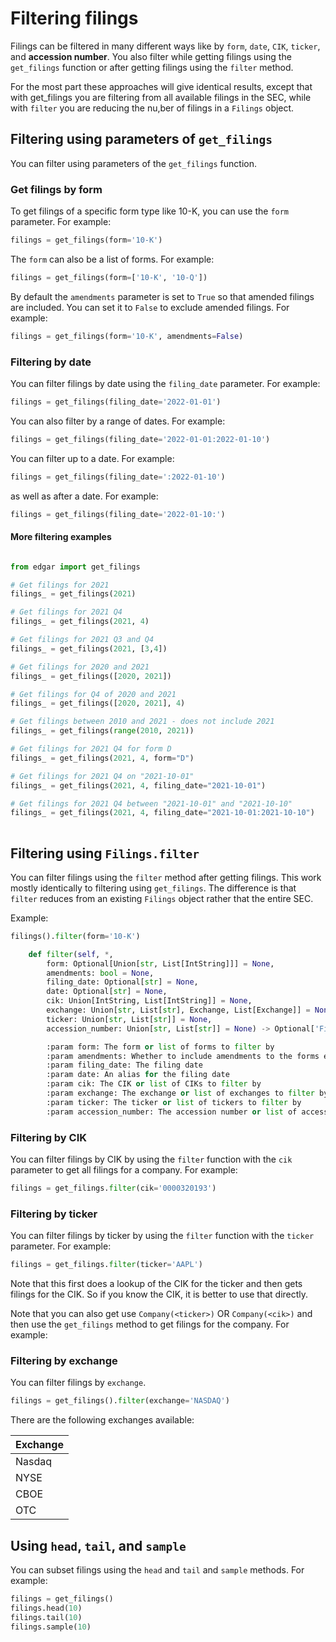 # Filtering filings

Filings can be filtered in many different ways like by `form`, `date`, `CIK`, `ticker`, and **accession number**.
You also filter while getting filings using the `get_filings` function or after getting filings using the `filter` method.

For the most part these approaches will give identical results, except that with get_filings you are filtering from all available filings in the SEC, while with `filter` you are reducing the nu,ber of filings in a `Filings` object.


## Filtering using parameters of `get_filings`
You can filter using parameters of the `get_filings` function. 

### Get filings by form

To get filings of a specific form type like 10-K, you can use the `form` parameter. For example:
```python
filings = get_filings(form='10-K')
```

The `form` can also be a list of forms. For example:
```python
filings = get_filings(form=['10-K', '10-Q'])
```

By default the `amendments` parameter is set to `True` so that amended filings are included. You can set it to `False` to exclude amended filings. For example:
```python
filings = get_filings(form='10-K', amendments=False)
```


### Filtering by date

You can filter filings by date using the `filing_date` parameter. For example:
```python
filings = get_filings(filing_date='2022-01-01')
```

You can also filter by a range of dates. For example:
```python
filings = get_filings(filing_date='2022-01-01:2022-01-10')
```

You can filter up to a date. For example:
```python
filings = get_filings(filing_date=':2022-01-10')
```

as well as after a date. For example:
```python
filings = get_filings(filing_date='2022-01-10:')
```

#### More filtering examples

```python

from edgar import get_filings

# Get filings for 2021
filings_ = get_filings(2021) 

# Get filings for 2021 Q4
filings_ = get_filings(2021, 4) 

# Get filings for 2021 Q3 and Q4
filings_ = get_filings(2021, [3,4]) 

# Get filings for 2020 and 2021
filings_ = get_filings([2020, 2021]) 

# Get filings for Q4 of 2020 and 2021
filings_ = get_filings([2020, 2021], 4) 

# Get filings between 2010 and 2021 - does not include 2021
filings_ = get_filings(range(2010, 2021)) 

# Get filings for 2021 Q4 for form D
filings_ = get_filings(2021, 4, form="D") 

# Get filings for 2021 Q4 on "2021-10-01"
filings_ = get_filings(2021, 4, filing_date="2021-10-01") 

# Get filings for 2021 Q4 between "2021-10-01" and "2021-10-10"
filings_ = get_filings(2021, 4, filing_date="2021-10-01:2021-10-10") 
                                                                       
```


## Filtering using `Filings.filter`

You can filter filings using the `filter` method after getting filings. This work mostly identically to filtering using `get_filings`.
The difference is that `filter` reduces from an existing `Filings` object rather that the entire SEC.

Example:
```python
filings().filter(form='10-K')
```

```python
    def filter(self, *,
        form: Optional[Union[str, List[IntString]]] = None,
        amendments: bool = None,
        filing_date: Optional[str] = None,
        date: Optional[str] = None,
        cik: Union[IntString, List[IntString]] = None,
        exchange: Union[str, List[str], Exchange, List[Exchange]] = None,
        ticker: Union[str, List[str]] = None,
        accession_number: Union[str, List[str]] = None) -> Optional['Filings']:

        :param form: The form or list of forms to filter by
        :param amendments: Whether to include amendments to the forms e.g. include "10-K/A"
        :param filing_date: The filing date
        :param date: An alias for the filing date
        :param cik: The CIK or list of CIKs to filter by
        :param exchange: The exchange or list of exchanges to filter by
        :param ticker: The ticker or list of tickers to filter by
        :param accession_number: The accession number or list of accession numbers to filter by
```


### Filtering by CIK

You can filter filings by CIK by using the `filter` function with the `cik` parameter to get all filings for a company. For example:
```python 
filings = get_filings.filter(cik='0000320193')
```

### Filtering by ticker

You can filter filings by ticker  by using the `filter` function with the `ticker` parameter. For example:
```python
filings = get_filings.filter(ticker='AAPL')
```
Note that this first does a lookup of the CIK for the ticker and then gets filings for the CIK.
So if you know the CIK, it is better to use that directly.

Note that you can also get use `Company(<ticker>)` OR  `Company(<cik>)` and then use the `get_filings` method to get filings for the company. For example:

### Filtering by exchange

You can filter filings by `exchange`. 

```python
filings = get_filings().filter(exchange='NASDAQ')
```
There are the following exchanges available:

| Exchange |
|----------|
| Nasdaq   | 
| NYSE     | 
| CBOE     | 
| OTC      | 


## Using `head`, `tail`, and `sample`
You can subset filings using the `head` and `tail` and `sample` methods. For example:

```python
filings = get_filings()
filings.head(10)
filings.tail(10)
filings.sample(10)
```